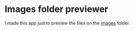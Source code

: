 <!-- REFERENCE -->

<!-- #+  -->

 <!-- -  -->

<!-- [](#) -->

<!--------------->

# Images folder previewer

I made this app just to preview the files on the [images](https://github.com/GBelloS/easybank-challenge/tree/main/images) folder.
